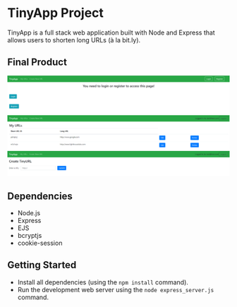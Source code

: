 # TinyApp Project

TinyApp is a full stack web application built with Node and Express that allows users to shorten long URLs (à la bit.ly).

## Final Product

!["urls not-logged in"](https://github.com/MagicSalt/tinyapp/blob/master/docs/urls-notlogged.png?raw=true)
!["urls logged in"](https://github.com/MagicSalt/tinyapp/blob/master/docs/urls-logged.png?raw=true)
!["create url page"](https://github.com/MagicSalt/tinyapp/blob/master/docs/urls-new.png?raw=true)

## Dependencies

- Node.js
- Express
- EJS
- bcryptjs
- cookie-session

## Getting Started

- Install all dependencies (using the `npm install` command).
- Run the development web server using the `node express_server.js` command.